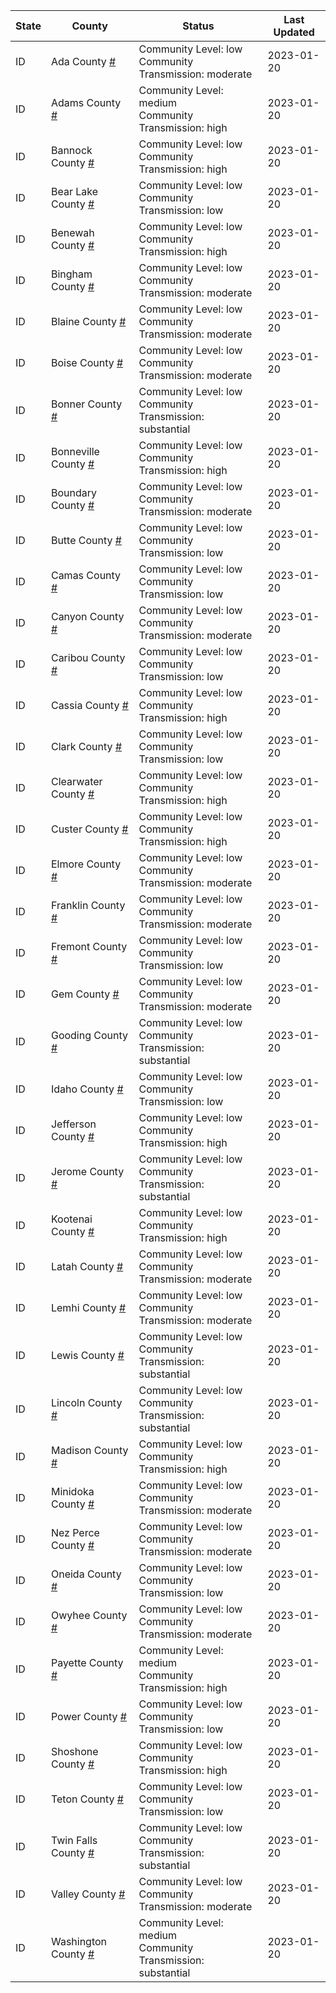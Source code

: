 State | County | Status | Last Updated
--- | --- | --- | --- 
ID | Ada County <a href="#ada_county">#</a> | <a name="ada_county"></a>Community Level: low<br/>Community Transmission: moderate | 2023-01-20
ID | Adams County <a href="#adams_county">#</a> | <a name="adams_county"></a>Community Level: medium<br/>Community Transmission: high | 2023-01-20
ID | Bannock County <a href="#bannock_county">#</a> | <a name="bannock_county"></a>Community Level: low<br/>Community Transmission: high | 2023-01-20
ID | Bear Lake County <a href="#bear_lake_county">#</a> | <a name="bear_lake_county"></a>Community Level: low<br/>Community Transmission: low | 2023-01-20
ID | Benewah County <a href="#benewah_county">#</a> | <a name="benewah_county"></a>Community Level: low<br/>Community Transmission: high | 2023-01-20
ID | Bingham County <a href="#bingham_county">#</a> | <a name="bingham_county"></a>Community Level: low<br/>Community Transmission: moderate | 2023-01-20
ID | Blaine County <a href="#blaine_county">#</a> | <a name="blaine_county"></a>Community Level: low<br/>Community Transmission: moderate | 2023-01-20
ID | Boise County <a href="#boise_county">#</a> | <a name="boise_county"></a>Community Level: low<br/>Community Transmission: moderate | 2023-01-20
ID | Bonner County <a href="#bonner_county">#</a> | <a name="bonner_county"></a>Community Level: low<br/>Community Transmission: substantial | 2023-01-20
ID | Bonneville County <a href="#bonneville_county">#</a> | <a name="bonneville_county"></a>Community Level: low<br/>Community Transmission: high | 2023-01-20
ID | Boundary County <a href="#boundary_county">#</a> | <a name="boundary_county"></a>Community Level: low<br/>Community Transmission: moderate | 2023-01-20
ID | Butte County <a href="#butte_county">#</a> | <a name="butte_county"></a>Community Level: low<br/>Community Transmission: low | 2023-01-20
ID | Camas County <a href="#camas_county">#</a> | <a name="camas_county"></a>Community Level: low<br/>Community Transmission: low | 2023-01-20
ID | Canyon County <a href="#canyon_county">#</a> | <a name="canyon_county"></a>Community Level: low<br/>Community Transmission: moderate | 2023-01-20
ID | Caribou County <a href="#caribou_county">#</a> | <a name="caribou_county"></a>Community Level: low<br/>Community Transmission: low | 2023-01-20
ID | Cassia County <a href="#cassia_county">#</a> | <a name="cassia_county"></a>Community Level: low<br/>Community Transmission: high | 2023-01-20
ID | Clark County <a href="#clark_county">#</a> | <a name="clark_county"></a>Community Level: low<br/>Community Transmission: low | 2023-01-20
ID | Clearwater County <a href="#clearwater_county">#</a> | <a name="clearwater_county"></a>Community Level: low<br/>Community Transmission: high | 2023-01-20
ID | Custer County <a href="#custer_county">#</a> | <a name="custer_county"></a>Community Level: low<br/>Community Transmission: high | 2023-01-20
ID | Elmore County <a href="#elmore_county">#</a> | <a name="elmore_county"></a>Community Level: low<br/>Community Transmission: moderate | 2023-01-20
ID | Franklin County <a href="#franklin_county">#</a> | <a name="franklin_county"></a>Community Level: low<br/>Community Transmission: moderate | 2023-01-20
ID | Fremont County <a href="#fremont_county">#</a> | <a name="fremont_county"></a>Community Level: low<br/>Community Transmission: low | 2023-01-20
ID | Gem County <a href="#gem_county">#</a> | <a name="gem_county"></a>Community Level: low<br/>Community Transmission: moderate | 2023-01-20
ID | Gooding County <a href="#gooding_county">#</a> | <a name="gooding_county"></a>Community Level: low<br/>Community Transmission: substantial | 2023-01-20
ID | Idaho County <a href="#idaho_county">#</a> | <a name="idaho_county"></a>Community Level: low<br/>Community Transmission: low | 2023-01-20
ID | Jefferson County <a href="#jefferson_county">#</a> | <a name="jefferson_county"></a>Community Level: low<br/>Community Transmission: high | 2023-01-20
ID | Jerome County <a href="#jerome_county">#</a> | <a name="jerome_county"></a>Community Level: low<br/>Community Transmission: substantial | 2023-01-20
ID | Kootenai County <a href="#kootenai_county">#</a> | <a name="kootenai_county"></a>Community Level: low<br/>Community Transmission: high | 2023-01-20
ID | Latah County <a href="#latah_county">#</a> | <a name="latah_county"></a>Community Level: low<br/>Community Transmission: moderate | 2023-01-20
ID | Lemhi County <a href="#lemhi_county">#</a> | <a name="lemhi_county"></a>Community Level: low<br/>Community Transmission: moderate | 2023-01-20
ID | Lewis County <a href="#lewis_county">#</a> | <a name="lewis_county"></a>Community Level: low<br/>Community Transmission: substantial | 2023-01-20
ID | Lincoln County <a href="#lincoln_county">#</a> | <a name="lincoln_county"></a>Community Level: low<br/>Community Transmission: substantial | 2023-01-20
ID | Madison County <a href="#madison_county">#</a> | <a name="madison_county"></a>Community Level: low<br/>Community Transmission: high | 2023-01-20
ID | Minidoka County <a href="#minidoka_county">#</a> | <a name="minidoka_county"></a>Community Level: low<br/>Community Transmission: moderate | 2023-01-20
ID | Nez Perce County <a href="#nez_perce_county">#</a> | <a name="nez_perce_county"></a>Community Level: low<br/>Community Transmission: moderate | 2023-01-20
ID | Oneida County <a href="#oneida_county">#</a> | <a name="oneida_county"></a>Community Level: low<br/>Community Transmission: low | 2023-01-20
ID | Owyhee County <a href="#owyhee_county">#</a> | <a name="owyhee_county"></a>Community Level: low<br/>Community Transmission: moderate | 2023-01-20
ID | Payette County <a href="#payette_county">#</a> | <a name="payette_county"></a>Community Level: medium<br/>Community Transmission: high | 2023-01-20
ID | Power County <a href="#power_county">#</a> | <a name="power_county"></a>Community Level: low<br/>Community Transmission: low | 2023-01-20
ID | Shoshone County <a href="#shoshone_county">#</a> | <a name="shoshone_county"></a>Community Level: low<br/>Community Transmission: high | 2023-01-20
ID | Teton County <a href="#teton_county">#</a> | <a name="teton_county"></a>Community Level: low<br/>Community Transmission: low | 2023-01-20
ID | Twin Falls County <a href="#twin_falls_county">#</a> | <a name="twin_falls_county"></a>Community Level: low<br/>Community Transmission: substantial | 2023-01-20
ID | Valley County <a href="#valley_county">#</a> | <a name="valley_county"></a>Community Level: low<br/>Community Transmission: moderate | 2023-01-20
ID | Washington County <a href="#washington_county">#</a> | <a name="washington_county"></a>Community Level: medium<br/>Community Transmission: substantial | 2023-01-20
